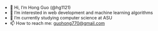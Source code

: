 - 👋 Hi, I’m Hong Guo (@hg1121)
- 👀 I’m interested in web development and machine learning algorithms
- 🌱 I’m currently studying computer science at ASU
- 📫 How to reach me: guohong770@gmail.com


<!--
**hg1121/hg1121** is a ✨ _special_ ✨ repository because its `README.md` (this file) appears on your GitHub profile.

Here are some ideas to get you started:

- 🔭 I’m currently working on ...
- 🌱 I’m currently learning ...
- 👯 I’m looking to collaborate on ...
- 🤔 I’m looking for help with ...
- 💬 Ask me about ...
- 📫 How to reach me: ...
- 😄 Pronouns: ...
- ⚡ Fun fact: ...
-->
